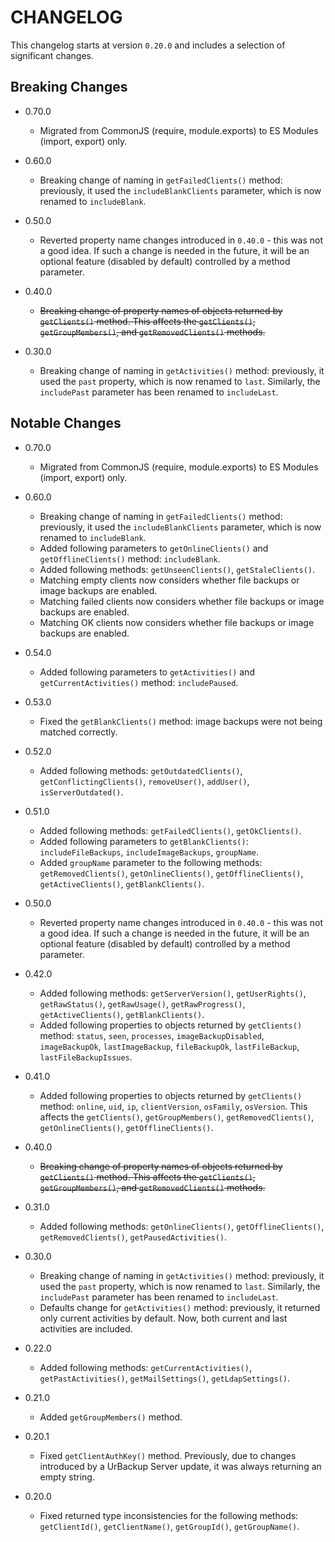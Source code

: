 # CHANGELOG

This changelog starts at version `0.20.0` and includes a selection of significant changes.

## Breaking Changes

  - 0.70.0
    - Migrated from CommonJS (require, module.exports) to ES Modules (import, export) only.

  - 0.60.0
    - Breaking change of naming in `getFailedClients()` method: previously, it used the `includeBlankClients` parameter, which is now renamed to `includeBlank`.

  - 0.50.0
    - Reverted property name changes introduced in `0.40.0` - this was not a good idea. If such a change is needed in the future, it will be an optional feature (disabled by default) controlled by a method parameter.

  - 0.40.0
    - ~~Breaking change of property names of objects returned by `getClients()` method. This affects the `getClients()`, `getGroupMembers()`, and `getRemovedClients()` methods.~~

  - 0.30.0
    - Breaking change of naming in `getActivities()` method: previously, it used the `past` property, which is now renamed to `last`. Similarly, the `includePast` parameter has been renamed to `includeLast`.

## Notable Changes

  - 0.70.0
    - Migrated from CommonJS (require, module.exports) to ES Modules (import, export) only.
  
  - 0.60.0
    - Breaking change of naming in `getFailedClients()` method: previously, it used the `includeBlankClients` parameter, which is now renamed to `includeBlank`.
    - Added following parameters to `getOnlineClients()` and `getOfflineClients()` method: `includeBlank`.
    - Added following methods: `getUnseenClients()`, `getStaleClients()`.
    - Matching empty clients now considers whether file backups or image backups are enabled.
    - Matching failed clients now considers whether file backups or image backups are enabled.
    - Matching OK clients now considers whether file backups or image backups are enabled.

  - 0.54.0
    - Added following parameters to `getActivities()` and `getCurrentActivities()` method: `includePaused`.

  - 0.53.0
    - Fixed the `getBlankClients()` method: image backups were not being matched correctly.

  - 0.52.0
    - Added following methods: `getOutdatedClients()`, `getConflictingClients()`, `removeUser()`, `addUser()`, `isServerOutdated()`.

  - 0.51.0
    - Added following methods: `getFailedClients()`, `getOkClients()`.
    - Added following parameters to `getBlankClients()`: `includeFileBackups`, `includeImageBackups`, `groupName`.
    - Added `groupName` parameter to the following methods: `getRemovedClients()`, `getOnlineClients()`, `getOfflineClients()`, `getActiveClients()`, `getBlankClients()`.

  - 0.50.0
    - Reverted property name changes introduced in `0.40.0` - this was not a good idea. If such a change is needed in the future, it will be an optional feature (disabled by default) controlled by a method parameter.

  - 0.42.0
    - Added following methods: `getServerVersion()`, `getUserRights()`, `getRawStatus()`, `getRawUsage()`, `getRawProgress()`, `getActiveClients()`, `getBlankClients()`.
    - Added following properties to objects returned by `getClients()` method: `status`, `seen`, `processes`, `imageBackupDisabled`, `imageBackupOk`, `lastImageBackup`, `fileBackupOk`, `lastFileBackup`, `lastFileBackupIssues`.

  - 0.41.0
    - Added following properties to objects returned by `getClients()` method: `online`, `uid`, `ip`, `clientVersion`, `osFamily`, `osVersion`. This affects the `getClients()`, `getGroupMembers()`, `getRemovedClients()`, `getOnlineClients()`, `getOfflineClients()`.

  - 0.40.0
    - ~~Breaking change of property names of objects returned by `getClients()` method. This affects the `getClients()`, `getGroupMembers()`, and `getRemovedClients()` methods.~~

  - 0.31.0
    - Added following methods: `getOnlineClients()`, `getOfflineClients()`, `getRemovedClients()`, `getPausedActivities()`.

  - 0.30.0
    - Breaking change of naming in `getActivities()` method: previously, it used the `past` property, which is now renamed to `last`. Similarly, the `includePast` parameter has been renamed to `includeLast`.
    - Defaults change for `getActivities()` method: previously, it returned only current activities by default. Now, both current and last activities are included.

  - 0.22.0
    - Added following methods: `getCurrentActivities()`, `getPastActivities()`, `getMailSettings()`, `getLdapSettings()`.

  - 0.21.0
    - Added `getGroupMembers()` method.

  - 0.20.1
    - Fixed `getClientAuthKey()` method. Previously, due to changes introduced by a UrBackup Server update, it was always returning an empty string.

  - 0.20.0
    - Fixed returned type inconsistencies for the following methods: `getClientId()`, `getClientName()`, `getGroupId()`, `getGroupName()`.
